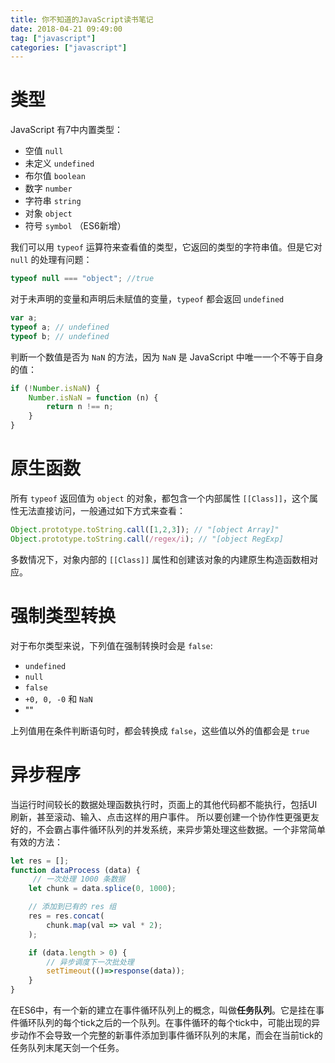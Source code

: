 ```yaml
---
title: 你不知道的JavaScript读书笔记
date: 2018-04-21 09:49:00
tag: ["javascript"]
categories: ["javascript"]
---
```


# 类型
JavaScript 有7中内置类型：
- 空值 `null`
- 未定义 `undefined`
- 布尔值 `boolean`
- 数字 `number`
- 字符串 `string`
- 对象 `object`
- 符号 `symbol` （ES6新增）

我们可以用 `typeof` 运算符来查看值的类型，它返回的类型的字符串值。但是它对 `null` 的处理有问题：
```js
typeof null === "object"; //true
```

对于未声明的变量和声明后未赋值的变量，`typeof` 都会返回 `undefined`
```js
var a;
typeof a; // undefined
typeof b; // undefined
```

判断一个数值是否为 `NaN` 的方法，因为 `NaN` 是 JavaScript 中唯一一个不等于自身的值：
```js
if (!Number.isNaN) {
    Number.isNaN = function (n) {
        return n !== n;
    }
}
```

# 原生函数
所有 `typeof` 返回值为 `object` 的对象，都包含一个内部属性 `[[Class]]`，这个属性无法直接访问，一般通过如下方式来查看：
```js
Object.prototype.toString.call([1,2,3]); // "[object Array]"
Object.prototype.toString.call(/regex/i); // "[object RegExp]
```

多数情况下，对象内部的 `[[Class]]` 属性和创建该对象的内建原生构造函数相对应。

# 强制类型转换
对于布尔类型来说，下列值在强制转换时会是 `false`:
- `undefined`
- `null`
- `false`
- `+0, 0, -0` 和 `NaN`
- ""

上列值用在条件判断语句时，都会转换成 `false`，这些值以外的值都会是 `true`

# 异步程序
当运行时间较长的数据处理函数执行时，页面上的其他代码都不能执行，包括UI刷新，甚至滚动、输入、点击这样的用户事件。
所以要创建一个协作性更强更友好的，不会霸占事件循环队列的并发系统，来异步第处理这些数据。一个非常简单有效的方法：
```js
let res = [];
function dataProcess (data) {
     // 一次处理 1000 条数据
    let chunk = data.splice(0, 1000);

    // 添加到已有的 res 组
    res = res.concat(
        chunk.map(val => val * 2);
    );

    if (data.length > 0) {
        // 异步调度下一次批处理
        setTimeout(()=>response(data));
    }
}
```

在ES6中，有一个新的建立在事件循环队列上的概念，叫做**任务队列**。它是挂在事件循环队列的每个tick之后的一个队列。在事件循环的每个tick中，可能出现的异步动作不会导致一个完整的新事件添加到事件循环队列的末尾，而会在当前tick的任务队列末尾天剑一个任务。

